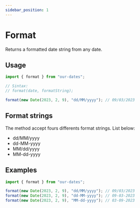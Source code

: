 ```yaml
---
sidebar_position: 1
---
```


# Format

Returns a formatted date string from any date.

## Usage
```javascript
import { format } from "our-dates";

// Sintax:
// format(date, formatString);

format(new Date(2023, 2, 9), "dd/MM/yyyy"); // 09/03/2023
```

## Format strings

The method accept fours differents format strings. List below:
- dd/MM/yyyy
- dd-MM-yyyy
- MM/dd/yyyy
- MM-dd-yyyy

## Examples
```javascript
import { format } from "our-dates";

format(new Date(2023, 2, 9), "dd/MM/yyyy"); // 09/03/2023
format(new Date(2023, 2, 9), "dd-MM-yyyy"); // 09-03-2023
format(new Date(2023, 2, 9), "MM-dd-yyyy"); // 03-09-2023
```

